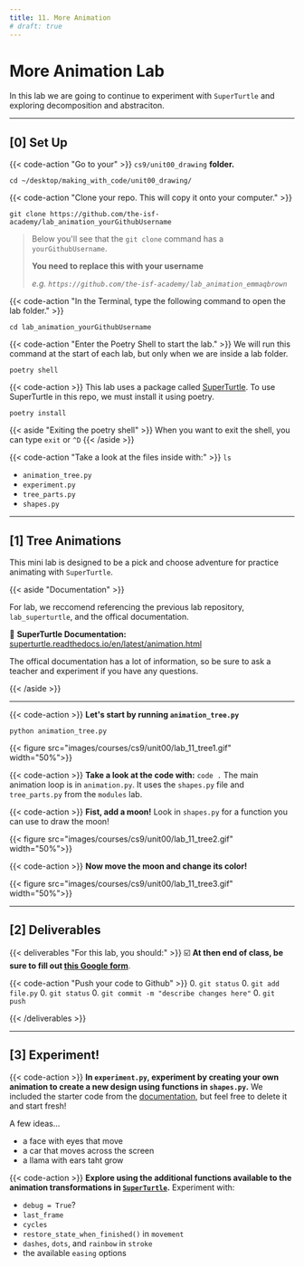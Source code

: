 ```yaml
---
title: 11. More Animation
# draft: true
---
```


# More Animation Lab

In this lab we are going to continue to experiment with `SuperTurtle` and exploring decomposition and abstraciton.

---


## [0] Set Up



{{< code-action "Go to your" >}} `cs9/unit00_drawing` **folder.**

```shell
cd ~/desktop/making_with_code/unit00_drawing/
```

{{< code-action "Clone your repo. This will copy it onto your computer." >}}  
```shell
git clone https://github.com/the-isf-academy/lab_animation_yourGithubUsername
```
> Below you'll see that the `git clone` command has a `yourGithubUsername`. 
>
> **You need to replace this with your username**
>
> *e.g. `https://github.com/the-isf-academy/lab_animation_emmaqbrown`*




{{< code-action "In the Terminal, type the following command to open the lab folder." >}}
```shell
cd lab_animation_yourGithubUsername
```


{{< code-action "Enter the Poetry Shell to start the lab." >}} We will run this command at the start of each lab, but only when we are inside a lab folder.
```shell
poetry shell
```

{{< code-action >}} This lab uses a package called [SuperTurtle](https://github.com/cproctor/superturtle). To use SuperTurtle in this repo, we must install it using poetry. 
```shell
poetry install
```

{{< aside "Exiting the poetry shell" >}}
When you want to exit the shell, you can type `exit` or `^D`
{{< /aside >}}


{{< code-action "Take a look at the files inside with:" >}} `ls`
- `animation_tree.py`
- `experiment.py`
- `tree_parts.py`
- `shapes.py`



---


## [1] Tree Animations


This mini lab is designed to be a pick and choose adventure for practice animating with `SuperTurtle`.

{{< aside "Documentation" >}}  

For lab, we reccomend referencing the previous lab repository, `lab_superturtle`, and the offical documentation. 

📖 **SuperTurtle Documentation:** [superturtle.readthedocs.io/en/latest/animation.html](https://superturtle.readthedocs.io/en/latest/animation.html)

The offical documentation has a lot of information, so be sure to ask a teacher and experiment if you have any questions.

{{< /aside >}}


---

{{< code-action >}} **Let's start by running `animation_tree.py`**
```shell
python animation_tree.py
```

{{< figure src="images/courses/cs9/unit00/lab_11_tree1.gif" width="50%">}}

{{< code-action >}} **Take a look at the code with:** `code .` The main animation loop is in `animation.py`. It uses the `shapes.py` file and `tree_parts.py` from the `modules` lab.


{{< code-action >}} **Fist, add a moon!** Look in `shapes.py` for a function you can use to draw the moon!

{{< figure src="images/courses/cs9/unit00/lab_11_tree2.gif" width="50%">}}

{{< code-action >}} **Now move the moon and change its color!** 

{{< figure src="images/courses/cs9/unit00/lab_11_tree3.gif" width="50%">}}



---


## [2] Deliverables

{{< deliverables "For this lab, you should:" >}}
☑️ **At then end of class, be sure to fill out [this Google form](https://docs.google.com/forms/d/e/1FAIpQLSdLsonbvKv_BNic0gAlq_EsCnaeKj-v2m343KQDeypw65j0YQ/viewform?usp=sf_link)**.


{{< code-action "Push your code to Github" >}} 
0. `git status`
0. `git add file.py`
0. `git status`
0. `git commit -m "describe changes here"` 
0. `git push`

{{< /deliverables >}}

---

## [3] Experiment!

{{< code-action >}} **In `experiment.py`, experiment by creating your own animation to create a new design using functions in `shapes.py`.** We included the starter code from the [documentation](https://superturtle.readthedocs.io/en/latest/introduction.html#creating-animations), but feel free to delete it and start fresh!


A few ideas...
- a face with eyes that move 
- a car that moves across the screen 
- a llama with ears taht grow

{{< code-action >}} **Explore using the additional functions available to the animation transformations in [`SuperTurtle`](https://superturtle.readthedocs.io/en/latest/introduction.html).** Experiment with:
- `debug = True`?
- `last_frame`
- `cycles`
- `restore_state_when_finished()` in `movement`
- `dashes`, `dots`, and `rainbow` in `stroke`
- the available `easing` options
